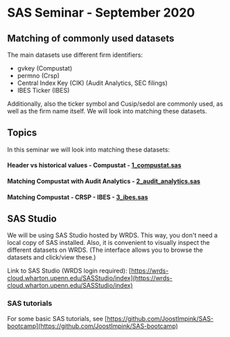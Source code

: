 # SAS Seminar - September 2020

## Matching of commonly used datasets

The main datasets use different firm identifiers:

- gvkey (Compustat)
- permno (Crsp)
- Central Index Key (CIK) (Audit Analytics, SEC filings)
- IBES Ticker (IBES)

Additionally, also the ticker symbol and Cusip/sedol are commonly used, as well as the firm name itself. We will look into matching these datasets.

## Topics

In this seminar we will look into matching these datasets:

#### Header vs historical values - Compustat - [1_compustat.sas](1_compustat.sas)

#### Matching Compustat with Audit Analytics -  [2_audit_analytics.sas](2_audit_analytics.sas)

#### Matching Compustat - CRSP - IBES - [3_ibes.sas](3_ibes.sas)

## SAS Studio

We will be using SAS Studio hosted by WRDS. This way, you don't need a local copy of SAS installed. Also, it is convenient to visually inspect the different datasets on WRDS. (The interface allows you to browse the datasets and click/view these.)

Link to SAS Studio (WRDS login required): [https://wrds-cloud.wharton.upenn.edu/SASStudio/index](https://wrds-cloud.wharton.upenn.edu/SASStudio/index)

### SAS tutorials

For some basic SAS tutorials, see [https://github.com/JoostImpink/SAS-bootcamp](https://github.com/JoostImpink/SAS-bootcamp)


